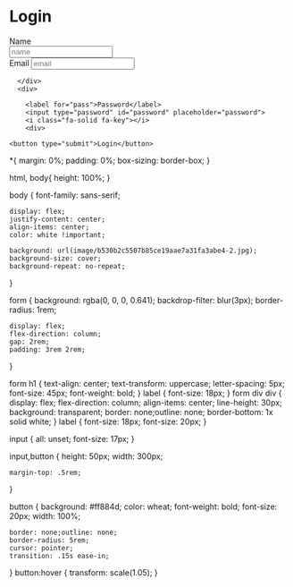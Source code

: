 <!DOCTYPE html>
<html lang="en">
<head>
    <meta charset="UTF-8">
    <meta name="viewport" content="width=device-width, initial-scale=1.0">
    <title>Web gelistirici sitesi</title>
    <link rel="stylesheet" href="LoginFrom.css">
    <link rel="stylesheet" href="https://cdnjs.cloudflare.com/ajax/libs/font-awesome/6.7.2/css/all.min.css" integrity="sha512-Evv84Mr4kqVGRNSgIGL/F/aIDqQb7xQ2vcrdIwxfjThSH8CSR7PBEakCr51Ck+w+/U6swU2Im1vVX0SVk9ABhg==" crossorigin="anonymous" referrerpolicy="no-referrer" />
</head>
<body>
 <form action="#">
      <h1>Login</h1>
      <div>
        <label for="name">Name</label>
        </div>
        <input type="text" id="name" placeholder="name">
        <i class="fa-solid fa-user"></i>
        <div>
    </div>
      <div>
        <label for="email">Email</label>
        <input type="email" id="email" placeholder="email">
        <i class="fa-solid fa-envelope"></i>
    
      </div>
      <div>

        <label for="pass">Password</label>
        <input type="password" id="password" placeholder="password">
        <i class="fa-solid fa-key"></i>
        <div>
          
    <button type="submit">Login</button>
 </form>
      
</body>
</html>






*{
    margin: 0%;
    padding: 0%;
    box-sizing: border-box;
}

html, body{
    height: 100%;
}

body {
    font-family: sans-serif;

    display: flex;
    justify-content: center;
    align-items: center;
    color: white !important;

    background: url(image/b530b2c5507b85ce19aae7a31fa3abe4-2.jpg);
    background-size: cover;
    background-repeat: no-repeat;

}

form {
    background: rgba(0, 0, 0, 0.641);
    backdrop-filter: blur(3px);
    border-radius: 1rem;

    display: flex;
    flex-direction: column;
    gap: 2rem;
    padding: 3rem 2rem;
}

form h1 {
    text-align: center;
    text-transform: uppercase;
    letter-spacing: 5px;
    font-size: 45px;
    font-weight: bold;
}
label {
    font-size: 18px;
}
form div div {
    display: flex;
    flex-direction: column;
    align-items: center;
    line-height: 30px;
    background: transparent;
    border: none;outline: none;
    border-bottom: 1x solid white;
}
label {
    font-size: 18px;
    font-size: 20px;
}

input {
    all: unset;
    font-size: 17px;
}

input,button {
    height: 50px;
    width: 300px;

    margin-top: .5rem;
}

button {
    background: #ff884d;
    color: wheat;
    font-weight: bold;
    font-size: 20px;
    width: 100%;
    
    border: none;outline: none;
    border-radius: 5rem;
    cursor: pointer;
    transition: .15s ease-in;

}
button:hover {
    transform: scale(1.05);
}



